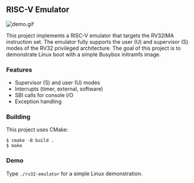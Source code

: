 ## RISC-V Emulator

![demo.gif](demo.gif)

This project implements a RISC-V emulator that targets the RV32IMA instruction set.
The emulator fully supports the user (U) and supervisor (S) modes of the RV32 privileged architecture.
The goal of this project is to demonstrate Linux boot with a simple Busybox initramfs image.

### Features
 * Supervisor (S) and user (U) modes
 * Interrupts (timer, external, software)
 * SBI calls for console I/O
 * Exception handling

### Building

This project uses CMake:

```shell
$ cmake -B build .
$ make
```

### Demo

Type `./rv32-emulator` for a simple Linux demonstration.
